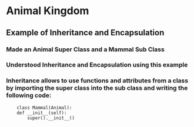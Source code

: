 # Animal Kingdom
## Example of Inheritance and Encapsulation
### Made an Animal Super Class and a Mammal Sub Class
### Understood Inheritance and Encapsulation using this example

### Inheritance allows to use functions and attributes from a class by importing the super class into the sub class and writing the following code:

~~~
    class Mammal(Animal):
    def __init__(self):
        super().__init__()
~~~

